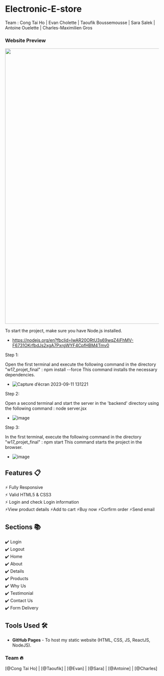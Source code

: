 # Electronic-E-store
Team : Cong Tai Ho | Evan Cholette | Taoufik Boussemousse | Sara Salek | Antoine Ouelette | Charles-Maximilien Gros

### Website Preview
<img src="public/images/review.gif" width="900">

To start the project, make sure you have Node.js installed.
- https://nodejs.org/en?fbclid=IwAR20ORtU3s69wqZ4iFhMV-F6731OKrfbdJs2xgA7PxrgWYF4CpfHBM4Tmv0

Step 1:

Open the first terminal and execute the following command in the directory "w17_projet_final" : npm install --force
This command installs the necessary dependencies.
- ![Capture d’écran 2023-09-11 131221](https://github.com/EchoCodeInk/w17_projet_final/assets/143127630/fc6f5d20-497c-4f24-9fe7-d10a77322622)

Step 2:

Open a second terminal and start the server in the 'backend' directory using the following command : node server.jsx
- ![image](https://github.com/EchoCodeInk/w17_projet_final/assets/143127630/2073c716-7743-4493-96d6-529ce67c022a)


Step 3:

In the first terminal, execute the following command in the directory "w17_projet_final" : npm start
This command starts the project in the browser.
- ![image](https://github.com/EchoCodeInk/w17_projet_final/assets/143127630/6600855c-8752-4884-9fca-44122180a8fb)

## Features 📋
⚡️ Fully Responsive\
⚡️ Valid HTML5 & CSS3\
⚡️ Login and check Login information\
⚡️View product details
⚡️Add to cart
⚡️Buy now
⚡️Corfirm order
⚡️Send email

## Sections 📚
✔️ Login\
✔️ Logout\
✔️ Home\
✔️ About\
✔️ Details\
✔️ Products\
✔️ Why Us\
✔️ Testimonial \
✔️ Contact Us\
✔️ Form Delivery

## Tools Used 🛠️
* <b>GitHub Pages</b> - To host my static website (HTML, CSS, JS, ReactJS, NodeJS).

### Team  🔥
[@Cong Tai Ho] | [@Taoufik] | [@Evan] | [@Sara] | [@Antoine] | [@Charles] 






